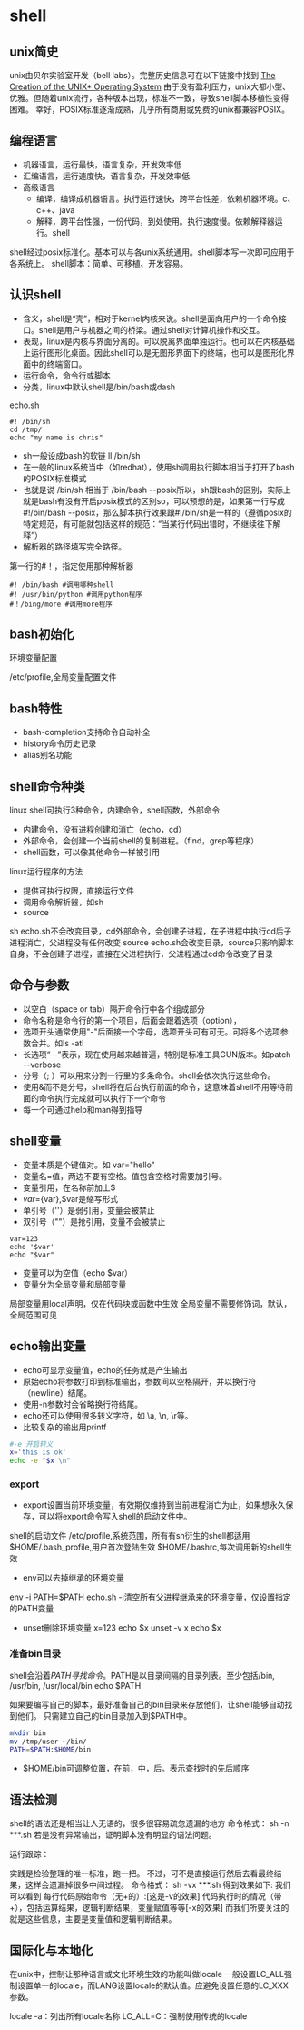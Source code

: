 # shell

## unix简史

unix由贝尔实验室开发（bell labs）。完整历史信息可在以下链接中找到 [The Creation of the UNIX* Operating System](http://www.bell-labs.com/history/unix)
由于没有盈利压力，unix大都小型、优雅。但随着unix流行，各种版本出现，标准不一致，导致shell脚本移植性变得困难。
幸好，POSIX标准逐渐成熟，几乎所有商用或免费的unix都兼容POSIX。

## 编程语言

* 机器语言，运行最快，语言复杂，开发效率低
* 汇编语言，运行速度快，语言复杂，开发效率低
* 高级语言
    * 编译，编译成机器语言。执行运行速快，跨平台性差，依赖机器环境。c、c++、java
    * 解释，跨平台性强，一份代码，到处使用。执行速度慢。依赖解释器运行。shell

shell经过posix标准化。基本可以与各unix系统通用。shell脚本写一次即可应用于各系统上。
shell脚本：简单、可移植、开发容易。

## 认识shell

* 含义，shell是“壳”，相对于kernel内核来说。shell是面向用户的一个命令接口。shell是用户与机器之间的桥梁。通过shell对计算机操作和交互。
* 表现，linux是内核与界面分离的。可以脱离界面单独运行。也可以在内核基础上运行图形化桌面。因此shell可以是无图形界面下的终端，也可以是图形化界面中的终端窗口。
* 运行命令，命令行或脚本
* 分类，linux中默认shell是/bin/bash或dash

echo.sh

```shell
#! /bin/sh
cd /tmp/
echo "my name is chris"

```

* sh一般设成bash的软链 ll /bin/sh
* 在一般的linux系统当中（如redhat），使用sh调用执行脚本相当于打开了bash的POSIX标准模式
* 也就是说 /bin/sh 相当于 /bin/bash --posix所以，sh跟bash的区别，实际上就是bash有没有开启posix模式的区别so，可以预想的是，如果第一行写成 #!/bin/bash --posix，那么脚本执行效果跟#!/bin/sh是一样的（遵循posix的特定规范，有可能就包括这样的规范：“当某行代码出错时，不继续往下解释”）
* 解析器的路径填写完全路径。

第一行的#！，指定使用那种解析器

```shell
#! /bin/bash #调用哪种shell
#! /usr/bin/python #调用python程序
#！/bing/more #调用more程序
```

## bash初始化

环境变量配置

/etc/profile,全局变量配置文件


## bash特性

* bash-completion支持命令自动补全
* history命令历史记录
* alias别名功能

## shell命令种类

linux shell可执行3种命令，内建命令，shell函数，外部命令

* 内建命令，没有进程创建和消亡（echo，cd）
* 外部命令，会创建一个当前shell的复制进程。（find，grep等程序）
* shell函数，可以像其他命令一样被引用

linux运行程序的方法

* 提供可执行权限，直接运行文件
* 调用命令解析器，如sh
* source

sh echo.sh不会改变目录，cd外部命令，会创建子进程，在子进程中执行cd后子进程消亡，父进程没有任何改变
source echo.sh会改变目录，source只影响脚本自身，不会创建子进程，直接在父进程执行，父进程通过cd命令改变了目录

## 命令与参数

* 以空白（space or tab）隔开命令行中各个组成部分
* 命令名称是命令行的第一个项目，后面会跟着选项（option），
* 选项开头通常使用"-"后面接一个字母，选项开头可有可无。可将多个选项参数合并。如ls -atl
* 长选项“--”表示，现在使用越来越普遍，特别是标准工具GUN版本。如patch --verbose
* 分号（; ）可以用来分割一行里的多条命令。shell会依次执行这些命令。
* 使用&而不是分号，shell将在后台执行前面的命令，这意味着shell不用等待前面的命令执行完成就可以执行下一个命令
* 每一个可通过help和man得到指导

## shell变量

* 变量本质是个键值对。如 var="hello"
* 变量名=值，两边不要有空格。值包含空格时需要加引号。
* 变量引用，在名称前加上$
* $var=${var},$var是缩写形式
* 单引号（''）是弱引用，变量会被禁止
* 双引号（""）是抢引用，变量不会被禁止

```shell
var=123
echo '$var'
echo "$var"

```

* 变量可以为空值（echo $var）
* 变量分为全局变量和局部变量

局部变量用local声明，仅在代码块或函数中生效
全局变量不需要修饰词，默认，全局范围可见

## echo输出变量

* echo可显示变量值，echo的任务就是产生输出
* 原始echo将参数打印到标准输出，参数间以空格隔开，并以换行符（newline）结尾。
* 使用-n参数时会省略换行符结尾。
* echo还可以使用很多转义字符，如 \a, \n, \r等。
* 比较复杂的输出用printf

``` bash
#-e 开启转义
x='this is ok'
echo -e "$x \n"
```

### export

* export设置当前环境变量，有效期仅维持到当前进程消亡为止，如果想永久保存，可以将export命令写入shell的启动文件中。

shell的启动文件
/etc/profile,系统范围，所有有sh衍生的shell都适用
$HOME/.bash_profile,用户首次登陆生效
$HOME/.bashrc,每次调用新的shell生效

* env可以去掉继承的环境变量

env -i PATH=$PATH echo.sh
-i清空所有父进程继承来的环境变量，仅设置指定的PATH变量

* unset删除环境变量
x=123
echo $x
unset -v x
echo $x

### 准备bin目录

shell会沿着$PATH寻找命令。$PATH是以目录间隔的目录列表。至少包括/bin, /usr/bin, /usr/local/bin
echo $PATH

如果要编写自己的脚本，最好准备自己的bin目录来存放他们，让shell能够自动找到他们。
只需建立自己的bin目录加入到$PATH中。

``` bash
mkdir bin
mv /tmp/user ~/bin/
PATH=$PATH:$HOME/bin

```

* $HOME/bin可调整位置，在前，中，后。表示查找时的先后顺序

## 语法检测

shell的语法还是相当让人无语的，很多很容易疏忽遗漏的地方
命令格式： sh -n ***.sh
若是没有异常输出，证明脚本没有明显的语法问题。

运行跟踪：

实践是检验整理的唯一标准，跑一把。
不过，可不是直接运行然后去看最终结果，这样会遗漏掉很多中间过程。
命令格式： sh -vx ***.sh
得到效果如下:
我们可以看到
每行代码原始命令（无+的）:[这是-v的效果]
代码执行时的情况（带+），包括运算结果，逻辑判断结果，变量赋值等等[-x的效果]
而我们所要关注的就是这些信息，主要是变量值和逻辑判断结果。

## 国际化与本地化

在unix中，控制让那种语言或文化环境生效的功能叫做locale
一般设置LC_ALL强制设置单一的locale，而LANG设置locale的默认值。应避免设置任意的LC_XXX参数。

locale -a：列出所有locale名称
LC_ALL=C：强制使用传统的locale
